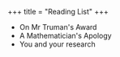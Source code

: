 +++
title = "Reading List"
+++

- On Mr Truman's Award
- A Mathematician's Apology
- You and your research